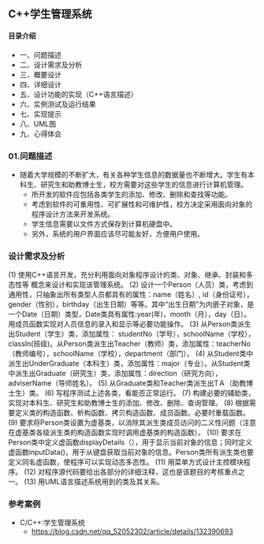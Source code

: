 ## C++学生管理系统
#### 目录介绍
- 一、问题描述
- 二、设计需求及分析
- 三、概要设计
- 四、详细设计
- 五、设计功能的实现（C++语言描述）
- 六、实例测试及运行结果
- 七、实现提示
- 八、UML图
- 九、心得体会





### 01.问题描述
- 随着大学规模的不断扩大，有关各种学生信息的数据量也不断增大。学生有本科生、研究生和助教博士生，校方需要对这些学生的信息进行计算机管理。
    - 所开发的软件应包括各类学生的添加、修改、删除和查找等功能。
    - 考虑到软件的可重用性、可扩展性和可维护性，校方决定采用面向对象的程序设计方法来开发系统。
    - 学生信息需要以文件方式保存到计算机硬盘中。
    - 另外，系统的用户界面应该尽可能友好，方便用户使用。


### 设计需求及分析
(1) 使用C++语言开发，充分利用面向对象程序设计的类、对象、继承、封装和多态性等 概念来设计和实现该管理系统。
(2) 设计一个Person（人员）类，考虑到通用性，只抽象出所有类型人员都具有的属性：name（姓名）, id（身份证号），gender（性别），birthday（出生日期）等等。其中“出生日期”为内嵌子对象，是一个Date（日期）类型，Date类具有属性:year(年)，month（月），day（日）。用成员函数实现对人员信息的录入和显示等必要功能操作。
(3) 从Person类派生出Student（学生）类，添加属性： studentNo（学号），schoolName（学校），classIn(班级)。从Person类派生出Teacher（教师）类，添加属性：teacherNo（教师编号），schoolName（学校），department（部门）。
(4) 从Student类中派生出UnderGraduate（本科生）类，添加属性：major（专业）。从Student类中派生出Graduate（研究生）类，添加属性：direction（研究方向），adviserName（导师姓名）。
(5) 从Graduate类和Teacher类派生出TＡ（助教博士生）类。 (6) 写程序测试上述各类，看能否正常运行。
(7) 构建必要的辅助类，实现对本科生、研究生和助教博士生的添加、修改、删除、查询管理。
(8) 根据需要定义类的构造函数、析构函数、拷贝构造函数、成员函数。必要时重载函数。
(9) 要求将Person类设置为虚基类，以消除其派生类成员访问的二义性问题（注意在虚基类各级派生类的构造函数实现时调用虚基类的构造函数）。
(10) 要求在Person类中定义虚函数displayDetails（），用于显示当前对象的信息；同时定义虚函数inputData()，用于从键盘获取当前对象的信息。Person类所有派生类也要定义同名虚函数，使程序可以实现动态多态性。
(11) 用菜单方式设计主控模块程序。 (12) 对程序源代码要给出各部分的详细注释，这也是该题目的考核重点之一。
(13) 用UML语言描述系统用到的类及其关系。





### 参考案例
- C/C++:学生管理系统
  - https://blog.csdn.net/qq_52052302/article/details/132390693

